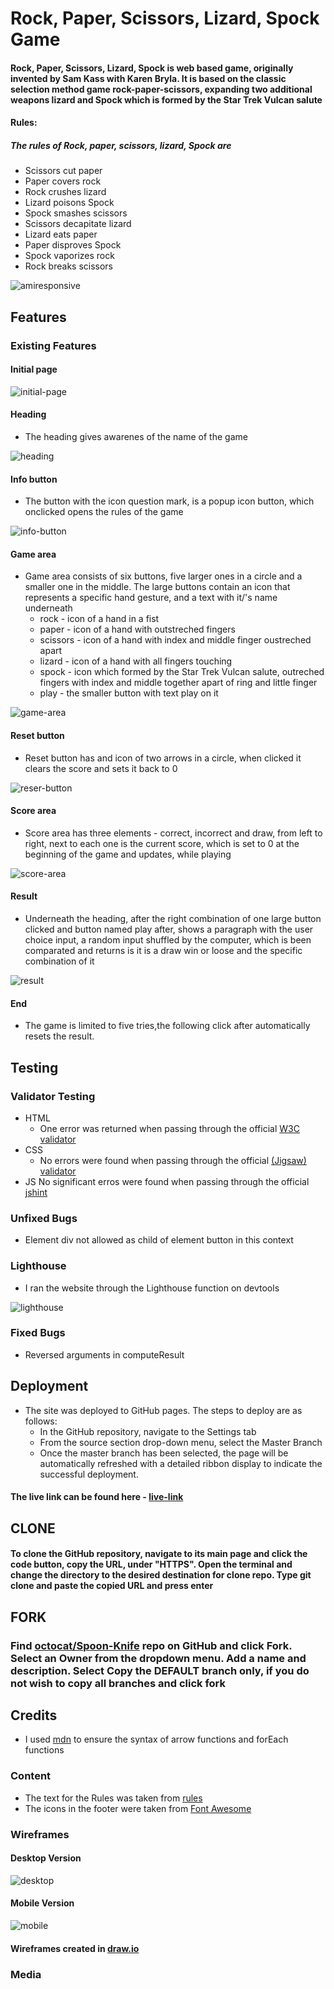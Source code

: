 # **Rock, Paper, Scissors, Lizard, Spock Game**

#### Rock, Paper, Scissors, Lizard, Spock is web based game, originally invented by Sam Kass with Karen Bryla. It is based on the classic selection method game rock-paper-scissors, expanding two additional weapons lizard and Spock which is formed by the Star Trek Vulcan salute

#### **Rules:**

##### The rules of Rock, paper, scissors, lizard, Spock are

- Scissors cut paper
- Paper covers rock
- Rock crushes lizard
- Lizard poisons Spock
- Spock smashes scissors
- Scissors decapitate lizard
- Lizard eats paper
- Paper disproves Spock
- Spock vaporizes rock
- Rock breaks scissors

![amiresponsive](./assets/imgs/amiresponsive.jpg)

## **Features**

### **Existing Features**       

#### Initial page

![initial-page](./assets/imgs/page.jpg)

#### Heading

- The heading gives awarenes of the name of the game

![heading](./assets/imgs/heading.jpg)

#### Info button

- The button with the icon question mark, is a popup icon button, which onclicked opens the rules of the game

![info-button](./assets/imgs/info-icon.jpg)

#### Game area

- Game area consists of six buttons, five larger ones in a circle and a smaller one in the middle. The large buttons contain an icon that represents a specific hand gesture, and a text with it/'s name underneath
  - rock - icon of a hand in a fist
  - paper - icon of a hand with outstreched fingers
  - scissors - icon of a hand with index and middle finger oustreched apart
  - lizard - icon of a hand with all fingers touching
  - spock - icon which formed by the Star Trek Vulcan salute, outreched fingers with index and middle together apart of ring and little finger
  - play - the smaller button with text play on it

![game-area](./assets/imgs/game-area.jpg)

#### Reset button

- Reset button has and icon of two arrows in a circle, when clicked it clears the score and sets it back to 0

![reser-button](./assets/imgs/reset-icon.jpg)

#### Score area

- Score area has three elements - correct, incorrect and draw, from left to right, next to each one is the current score, which is set to 0 at the beginning of the game and updates, while playing

![score-area](./assets/imgs/score-board.jpg)

#### Result

- Underneath the heading, after the right combination of one large button clicked and button named play after, shows a paragraph with the user choice input, a random input shuffled by the computer, which is been comparated and returns is it is a draw win or loose and the specific combination of it

![result](./assets/imgs/result.jpg)

#### End

- The game is limited to five tries,the following click after automatically resets the result.

## **Testing**

### **Validator Testing**

- HTML
  - One error was returned when passing through the official [W3C validator](https://validator.w3.org/nu/?doc=https%3A%2F%2Fcode-institute-org.github.io%2Flove-running-2.0%2Findex.html&__cf_chl_tk=ZhbMpRxkgRhU.wZDpwaML00Xqg1bjQXmTy0a2uSfQys-1691496517-0-gaNycGzNDFA)
- CSS
  - No errors were found when passing through the official [(Jigsaw) validator](https://jigsaw.w3.org/css-validator/)
- JS No significant erros were found when passing through the official [jshint](https://jshint.com/)

### **Unfixed Bugs**

- Element div not allowed as child of element button in this context

### **Lighthouse**

- I ran the website through the Lighthouse function on devtools     

![lighthouse](./assets/imgs/lighthouse.jpg)

### **Fixed Bugs**

- Reversed arguments in computeResult 

## **Deployment**

- The site was deployed to GitHub pages. The steps to deploy are as follows:
  - In the GitHub repository, navigate to the Settings tab
  - From the source section drop-down menu, select the Master Branch
  - Once the master branch has been selected, the page will be automatically refreshed with a detailed ribbon display to indicate the successful deployment.
  
#### The live link can be found here - [live-link](<https://vikdts.github.io/milestone-project-two/>)

## **CLONE**

#### To clone the GitHub repository, navigate to its main page and click the code button, copy the URL, under "HTTPS". Open the terminal and change the directory to the desired destination for clone repo. Type git clone and paste the copied URL and press enter

## **FORK**

### Find [octocat/Spoon-Knife](https://github.com/octocat/Spoon-Knife) repo on GitHub and click Fork. Select an Owner from the dropdown menu. Add a name and description. Select Copy the DEFAULT branch only, if you do not wish to copy all branches and click fork

## **Credits**

- I used [mdn](https://developer.mozilla.org/en-US/) to ensure the syntax of arrow functions and forEach functions

### **Content**

- The text for the Rules was taken from [rules](https://bigbangtheory.fandom.com/wiki/Rock,_Paper,_Scissors,_Lizard,_Spock)
- The icons in the footer were taken from [Font Awesome](https://fontawesome.com/search?o=r&m=free)

### **Wireframes**

#### Desktop Version 
![desktop](./assets/imgs/desktop_wireframe.jpg)
#### Mobile Version 
![mobile](./assets/imgs/mobile_wireframe.jpg)

#### Wireframes created in [draw.io](https://app.diagrams.net/)

### **Media**
